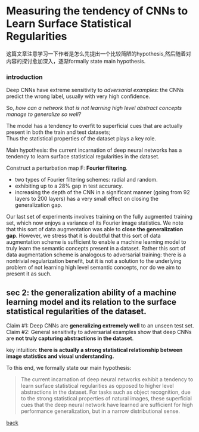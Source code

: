 # Measuring the tendency of CNNs to Learn Surface Statistical Regularities
这篇文章注意学习一下作者是怎么先提出一个比较简陋的hypothesis,然后随着对内容的探讨愈加深入，逐渐formally state main hypothesis.

### introduction
Deep CNNs have extreme sensitivity to _adversarial examples_:  the CNNs predict the wrong label, usually with very high confidence. 

So, _how can a network that is not learning high level abstract concepts manage to generalize so well?_

The model has a tendency to overfit to superficial cues that are actually present in both the train and test datasets;<br>
Thus the statistical properties of the dataset plays a key role.

Main hypothesis: the current incarnation of deep neural networks has a tendency to learn surface statistical regularities in the dataset. 

Construct a perturbation map F:  **Fourier filtering**.
- two types of Fourier filtering schemes: radial and random.
- exhibiting up to a 28% gap in test accuracy. 
- increasing the depth of the CNN in a significant manner (going from 92 layers to 200 layers) has a very small effect on closing the generalization gap.


Our last set of experiments involves training on the fully augmented training set, which now enjoys a variance of its Fourier image statistics. We note that this sort of data augmentation was able to **close the generalization gap**. However, we stress that it is doubtful that this sort of data augmentation scheme is sufficient to enable a machine learning model to truly learn the semantic concepts present in a dataset. Rather this sort of data augmentation scheme is analogous to adversarial training: there is a nontrivial regularization benefit, but it is not a solution to the underlying problem of not learning high level semantic concepts, nor do we aim to present it as such.

## sec 2: the generalization ability of a machine learning model and its relation to the surface statistical regularities of the dataset.

Claim #1: Deep CNNs are **generalizing extremely well** to an unseen test set.<br>
Claim #2: General sensitivity to adversarial examples show that deep CNNs are **not truly capturing abstractions in the dataset**.

key intuition: __there is actually a strong statistical relationship between image statistics and visual understanding.__

To this end, we formally state our main hypothesis:
> The current incarnation of deep neural networks exhibit a tendency to learn surface statistical regularities as opposed to higher level abstractions in the dataset. For tasks such as object recognition, due to the strong statistical properties of natural images, these superficial cues that the deep neural network have learned are sufficient for high performance generalization, but in a narrow distributional sense.

[back](https://github.com/YHJYH/Machine_Learning/blob/main/projects/Master_Thesis/papers/111.md#content)
